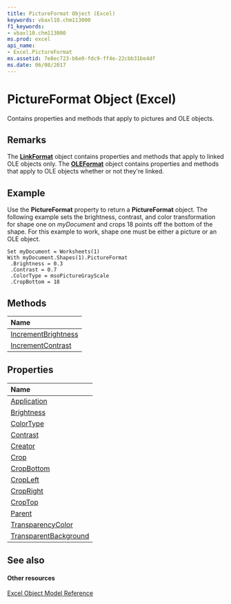 ```yaml
---
title: PictureFormat Object (Excel)
keywords: vbaxl10.chm113000
f1_keywords:
- vbaxl10.chm113000
ms.prod: excel
api_name:
- Excel.PictureFormat
ms.assetid: 7e8ec723-b6e0-fdc9-ff4e-22cbb31be4df
ms.date: 06/08/2017
---
```



# PictureFormat Object (Excel)

Contains properties and methods that apply to pictures and OLE objects.


## Remarks

 The **[LinkFormat](linkformat-object-excel.md)** object contains properties and methods that apply to linked OLE objects only. The **[OLEFormat](oleformat-object-excel.md)** object contains properties and methods that apply to OLE objects whether or not they're linked.


## Example

Use the **PictureFormat** property to return a **PictureFormat** object. The following example sets the brightness, contrast, and color transformation for shape one on _myDocument_ and crops 18 points off the bottom of the shape. For this example to work, shape one must be either a picture or an OLE object.


```
Set myDocument = Worksheets(1) 
With myDocument.Shapes(1).PictureFormat 
 .Brightness = 0.3 
 .Contrast = 0.7 
 .ColorType = msoPictureGrayScale 
 .CropBottom = 18
```


## Methods



|**Name**|
|:-----|
|[IncrementBrightness](pictureformat-incrementbrightness-method-excel.md)|
|[IncrementContrast](pictureformat-incrementcontrast-method-excel.md)|

## Properties



|**Name**|
|:-----|
|[Application](pictureformat-application-property-excel.md)|
|[Brightness](pictureformat-brightness-property-excel.md)|
|[ColorType](pictureformat-colortype-property-excel.md)|
|[Contrast](pictureformat-contrast-property-excel.md)|
|[Creator](pictureformat-creator-property-excel.md)|
|[Crop](pictureformat-crop-property-excel.md)|
|[CropBottom](pictureformat-cropbottom-property-excel.md)|
|[CropLeft](pictureformat-cropleft-property-excel.md)|
|[CropRight](pictureformat-cropright-property-excel.md)|
|[CropTop](pictureformat-croptop-property-excel.md)|
|[Parent](pictureformat-parent-property-excel.md)|
|[TransparencyColor](pictureformat-transparencycolor-property-excel.md)|
|[TransparentBackground](pictureformat-transparentbackground-property-excel.md)|

## See also


#### Other resources


[Excel Object Model Reference](http://msdn.microsoft.com/library/11ea8598-8a20-92d5-f98b-0da04263bf2c%28Office.15%29.aspx)
